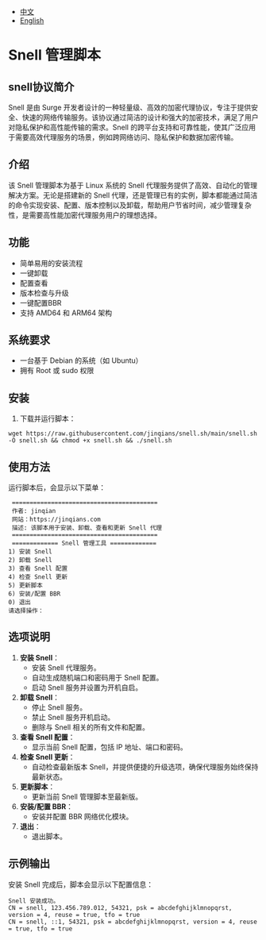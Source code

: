 - [中文](README.md)
- [English](README.en.md)


# Snell 管理脚本

## snell协议简介
Snell 是由 Surge 开发者设计的一种轻量级、高效的加密代理协议，专注于提供安全、快速的网络传输服务。该协议通过简洁的设计和强大的加密技术，满足了用户对隐私保护和高性能传输的需求。Snell 的跨平台支持和可靠性能，使其广泛应用于需要高效代理服务的场景，例如跨网络访问、隐私保护和数据加密传输。

## 介绍  
该 Snell 管理脚本为基于 Linux 系统的 Snell 代理服务提供了高效、自动化的管理解决方案。无论是搭建新的 Snell 代理，还是管理已有的实例，脚本都能通过简洁的命令实现安装、配置、版本控制以及卸载，帮助用户节省时间，减少管理复杂性，是需要高性能加密代理服务用户的理想选择。

## 功能  
+ 简单易用的安装流程  
+ 一键卸载  
+ 配置查看  
+ 版本检查与升级
+ 一键配置BBR
+ 支持 AMD64 和 ARM64 架构  

## 系统要求  
+ 一台基于 Debian 的系统（如 Ubuntu）  
+ 拥有 Root 或 sudo 权限  

## 安装  
1. 下载并运行脚本：  
```shell  
wget https://raw.githubusercontent.com/jinqians/snell.sh/main/snell.sh -O snell.sh && chmod +x snell.sh && ./snell.sh
```

## 使用方法  
运行脚本后，会显示以下菜单：  
```shell  
 =========================================  
 作者: jinqian  
 网站：https://jinqians.com  
 描述: 该脚本用于安装、卸载、查看和更新 Snell 代理  
 =========================================  
 ============= Snell 管理工具 =============  
1) 安装 Snell  
2) 卸载 Snell  
3) 查看 Snell 配置  
4) 检查 Snell 更新  
5) 更新脚本  
6) 安装/配置 BBR  
0) 退出  
请选择操作：  
```

## 选项说明  
1. **安装 Snell**：  
   + 安装 Snell 代理服务。  
   + 自动生成随机端口和密码用于 Snell 配置。  
   + 启动 Snell 服务并设置为开机自启。  
2. **卸载 Snell**：  
   + 停止 Snell 服务。  
   + 禁止 Snell 服务开机启动。  
   + 删除与 Snell 相关的所有文件和配置。  
3. **查看 Snell 配置**：  
   + 显示当前 Snell 配置，包括 IP 地址、端口和密码。  
4. **检查 Snell 更新**：  
   + 自动检查最新版本 Snell，并提供便捷的升级选项，确保代理服务始终保持最新状态。  
5. **更新脚本**：  
   + 更新当前 Snell 管理脚本至最新版。  
6. **安装/配置 BBR**：  
   + 安装并配置 BBR 网络优化模块。  
0. **退出**：  
   + 退出脚本。  

## 示例输出  
安装 Snell 完成后，脚本会显示以下配置信息：  
```shell  
Snell 安装成功。  
CN = snell, 123.456.789.012, 54321, psk = abcdefghijklmnopqrst, version = 4, reuse = true, tfo = true  
CN = snell, ::1, 54321, psk = abcdefghijklmnopqrst, version = 4, reuse = true, tfo = true  
```  
